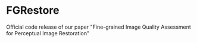 # FGRestore
Official code release of our paper "Fine-grained Image Quality Assessment for Perceptual Image Restoration"
